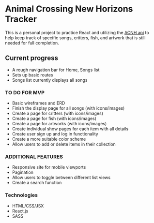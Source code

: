 # Animal Crossing New Horizons Tracker

This is a personal project to practice React and utilizing the [ACNH api](http://acnhapi.com/) to help keep track of specific songs, critters, fish, and artwork that is still needed for full completion.

## Current progress

* A rough navigation bar for Home, Songs list
* Sets up basic routes
* Songs list currently displays all songs

### TO DO FOR MVP

* Basic wireframes and ERD 
* Finish the display page for all songs (with icons/images)
* Create a page for critters (with icons/images)
* Create a page for fish (with icons/images)
* Create a page for artworks (with icons/images)
* Create individual show pages for each item with all details
* Create user sign up and log in functionality
* Create a more suitable color scheme
* Allow users to add or delete items in their collection

### ADDITIONAL FEATURES

* Responsive site for mobile viewports
* Pagination
* Allow users to toggle between different list views
* Create a search function

### Technologies

* HTML/CSS/JSX
* React.js
* SASS